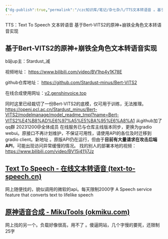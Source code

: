 ```yaml
---
{"dg-publish":true,"permalink":"/czc知识库/笔记/杂七杂八/TTS文本转语音 。基于Bert-VITS2的原神+崩铁全角色文本转语音实现/","dgPassFrontmatter":true,"created":"2024-06-18T17:45:22.460+08:00","updated":"2024-12-08T11:36:08.858+08:00"}
---
```



TTS：Text To Speech 文本转语音
基于Bert-VITS2的原神+崩铁全角色文本转语音实现 
## 基于Bert-VITS2的原神+崩铁全角色文本转语音实现 
b站up主：Stardust_减

视频地址： https://www.bilibili.com/video/BV1hp4y1K78E

github仓库地址： https://github.com/Stardust-minus/Bert-VITS2

在线合成使用网址：[v2.genshinvoice.top](https://v2.genshinvoice.top)

同时这里已经裁切了一份Bert-VITS2的底模，仅可用于训练，无法推理。 https://openi.pcl.ac.cn/Stardust_minus/Bert-VITS2/modelmanage/model_readme_tmpl?name=Bert-VITS2%E4%B8%AD%E6%97%A5%E5%BA%95%E6%A8%A1
从github加了qq群
20231200@全体成员 在线服务已与仓库主线版本同步，更换为gradio webui。原接口不再计划维护，不保证可用性，请使用API的各位及时迁移到gradio client。新地址 。原版API仍在运行，但由于**目前有大量请求在攻击后端API**，可能出现访问异常缓慢的情况。
找的别人的部署本地的视频： https://www.bilibili.com/video/BV15j411j7Jz
## [Text To Speech - 在线文本转语音 (text-to-speech.cn)](https://www.text-to-speech.cn/)
网上随便找的，貌似调用的微软的api。每天限制2000字
A Speech service feature that converts text to lifelike speech
## [原神语音合成 - MikuTools (okmiku.com)](https://okmiku.com/anime_tts)
网上找的另一个。负载好像很高，用不了 。傻逼网站，几个字慢的要死，还限制25字